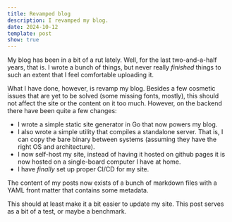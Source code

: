 ```yaml
---
title: Revamped blog
description: I revamped my blog.
date: 2024-10-12
template: post
show: true
---
```


My blog has been in a bit of a rut lately. Well, for the last two-and-a-half years, that is. I wrote a bunch of things, but never really *finished* things to such an extent that I feel comfortable uploading it.

What I have done, however, is revamp my blog. Besides a few cosmetic issues that are yet to be solved (some missing fonts, mostly), this should not affect the site or the content on it too much. However, on the backend there have been quite a few changes:
  - I wrote a simple static site generator in Go that now powers my blog.
  - I also wrote a simple utility that compiles a standalone server. That is, I can copy the bare binary between systems (assuming they have the right OS and architecture).
  - I now self-host my site, instead of having it hosted on github pages it is now hosted on a single-board computer I have at home.
  - I have *finally* set up proper CI/CD for my site.

The content of my posts now exists of a bunch of markdown files with a YAML front matter that contains some metadata.

This should at least make it a bit easier to update my site. This post serves as a bit of a test, or maybe a benchmark.
